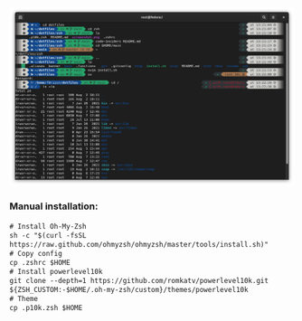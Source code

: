 ![screenshot](https://github.com/f0rizen/dotfiles/raw/main/zsh/screenshot.png)

### Manual installation:
```
# Install Oh-My-Zsh
sh -c "$(curl -fsSL https://raw.github.com/ohmyzsh/ohmyzsh/master/tools/install.sh)"
# Copy config
cp .zshrc $HOME
# Install powerlevel10k
git clone --depth=1 https://github.com/romkatv/powerlevel10k.git ${ZSH_CUSTOM:-$HOME/.oh-my-zsh/custom}/themes/powerlevel10k
# Theme
cp .p10k.zsh $HOME
```
